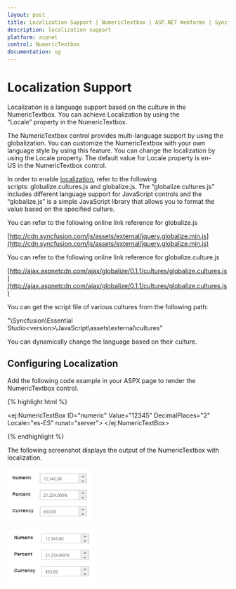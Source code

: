 ```yaml
---
layout: post
title: Localization Support | NumericTextbox | ASP.NET Webforms | Syncfusion
description: localization support
platform: aspnet
control: NumericTextbox
documentation: ug
---
```


# Localization Support

Localization is a language support based on the culture in the NumericTextbox. You can achieve Localization by using the “Locale” property in the NumericTextbox.

The NumericTextbox control provides multi-language support by using the globalization. You can customize the NumericTextbox with your own language style by using this feature. You can change the localization by using the Locale property. The default value for Locale property is en-US in the NumericTextbox control.

In order to enable [localization](http://docs.syncfusion.com/aspnetmvc/numerictextbox/localization-support), refer to the following scripts: globalize.cultures.js and globalize.js. The “globalize.cultures.js” includes different language support for JavaScript controls and the “globalize.js” is a simple JavaScript library that allows you to format the value based on the specified culture.

You can refer to the following online link reference for globalize.js

[http://cdn.syncfusion.com/js/assets/external/jquery.globalize.min.js](http://cdn.syncfusion.com/js/assets/external/jquery.globalize.min.js)

You can refer to the following online link reference for globalize.culture.js

[http://ajax.aspnetcdn.com/ajax/globalize/0.1.1/cultures/globalize.cultures.js](http://ajax.aspnetcdn.com/ajax/globalize/0.1.1/cultures/globalize.cultures.js)

You can get the script file of various cultures from the following path:

"<Installed Location>\Syncfusion\Essential Studio\<version>\JavaScript\assets\external\cultures"

You can dynamically change the language based on their culture.

## Configuring Localization

Add the following code example in your ASPX page to render the NumericTextbox control.



{% highlight html %}

<ej:NumericTextBox ID="numeric" Value="12345" DecimalPlaces="2" Locale="es-ES" runat="server"> </ej:NumericTextBox>



{% endhighlight %}



The following screenshot displays the output of the NumericTextbox with localization.

![C:/Users/giftline.jebamani/Desktop/n.png](Localization-Support_images/Localization-Support_img1.png) 

![C:/Users/giftline.jebamani/Desktop/na.png](Localization-Support_images/Localization-Support_img2.png) 



